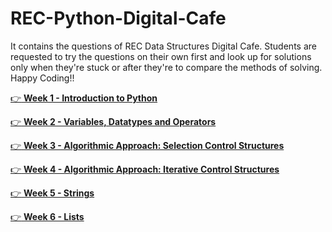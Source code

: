 # REC-Python-Digital-Cafe


It contains the questions of REC Data Structures Digital Cafe. 
Students are requested to try the questions on their own first and look up for solutions only when they're stuck or after they're to compare the methods of solving.
Happy Coding!!


[:point_right: **Week 1 - Introduction to Python**](https://github.com/CrypticFate5/REC-Python-Digital-Cafe/tree/main/Week%201)


[:point_right: **Week 2 - Variables, Datatypes and Operators**](https://github.com/CrypticFate5/REC-Python-Digital-Cafe/tree/main/Week%202)


[:point_right: **Week 3 - Algorithmic Approach: Selection Control Structures**](https://github.com/CrypticFate5/REC-Python-Digital-Cafe/tree/main/Week%203)


[:point_right: **Week 4 - Algorithmic Approach: Iterative Control Structures**](https://github.com/CrypticFate5/REC-Python-Digital-Cafe/tree/main/Week%204)


[:point_right: **Week 5 - Strings**](https://github.com/CrypticFate5/REC-Python-Digital-Cafe/tree/main/Week%205)


[:point_right: **Week 6 - Lists**](https://github.com/CrypticFate5/REC-Python-Digital-Cafe/tree/main/Week%206)


